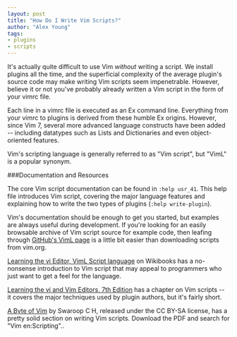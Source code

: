 ```yaml
---
layout: post
title: "How Do I Write Vim Scripts?"
author: "Alex Young"
tags: 
- plugins
- scripts
---
```


It's actually quite difficult to use Vim _without_ writing a script.  We install plugins all the time, and the superficial complexity of the average plugin's source code may make writing Vim scripts seem impenetrable.  However, believe it or not you've probably already written a Vim script in the form of your vimrc file.

Each line in a vimrc file is executed as an Ex command line.  Everything from your vimrc to plugins is derived from these humble Ex origins.  However, since Vim 7, several more advanced language constructs have been added -- including datatypes such as Lists and Dictionaries and even object-oriented features.

Vim's scripting language is generally referred to as "Vim script", but "VimL" is a popular synonym.

###Documentation and Resources

The core Vim script documentation can be found in `:help usr_41`.  This help file introduces Vim script, covering the major language features and explaining how to write the two types of plugins (`:help write-plugin`).

Vim's documentation should be enough to get you started, but examples are always useful during development.  If you're looking for an easily browsable archive of Vim script source for example code, then leafing through [GitHub's VimL page](https://github.com/languages/VimL) is a little bit easier than downloading scripts from vim.org.

[Learning the vi Editor, VimL Script language](http://en.wikibooks.org/wiki/Learning_the_vi_Editor/Vim/VimL_Script_language) on Wikibooks has a no-nonsense introduction to Vim script that may appeal to programmers who just want to get a feel for the language.

[Learning the vi and Vim Editors, 7th Edition](http://shop.oreilly.com/product/9780596529833.do) has a chapter on Vim scripts -- it covers the major techniques used by plugin authors, but it's fairly short.

[A Byte of Vim](http://www.swaroopch.org/notes/Vim) by Swaroop C H, released under the CC BY-SA license, has a pretty solid section on writing Vim scripts.  Download the PDF and search for "Vim en:Scripting"..
